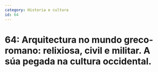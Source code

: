 ```yaml
---
category: Historia e cultura
id: 64
---
```


# 64: Arquitectura no mundo greco-romano: relixiosa, civil e militar. A súa pegada na cultura occidental.
